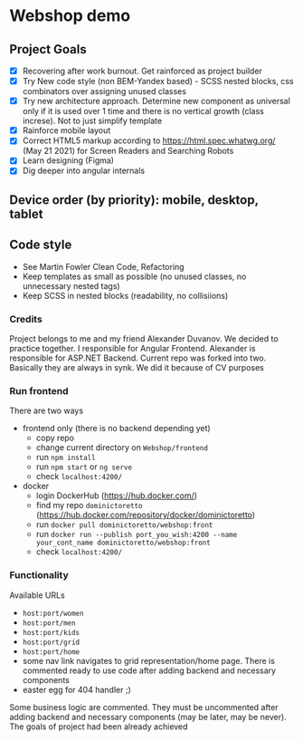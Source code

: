 # Webshop demo
## Project Goals
- [X] Recovering after work burnout. Get rainforced as project builder
- [X] Try New code style (non BEM-Yandex based) - SCSS nested blocks, css combinators over assigning unused classes
- [X] Try new architecture approach. Determine new component as universal only if it is used over 1 time and there is no vertical growth (class increse).
Not to just simplify template
- [X] Rainforce mobile layout
- [X] Correct HTML5 markup according to https://html.spec.whatwg.org/ (May 21 2021) for Screen Readers and Searching Robots
- [X] Learn designing (Figma)
- [X] Dig deeper into angular internals

## Device order (by priority): mobile, desktop, tablet

## Code style
- See Martin Fowler Clean Code, Refactoring
- Keep templates as small as possible (no unused classes, no unnecessary nested tags)
- Keep SCSS in nested blocks (readability, no collisiions)

### Credits
Project belongs to me and my friend Alexander Duvanov. We decided to practice together. I responsible for Angular Frontend.
Alexander is responsible for ASP.NET Backend. Current repo was forked into two. Basically they are always in synk. We did it because of CV purposes

### Run frontend
There are two ways
- frontend only (there is no backend depending yet)
    - copy repo
    - change current directory on ```Webshop/frontend```
    - run ```npm install```
    - run ```npm start``` or ```ng serve```
    - check ```localhost:4200/```
- docker
    - login DockerHub (https://hub.docker.com/)
    - find my repo ```dominictoretto``` (https://hub.docker.com/repository/docker/dominictoretto)
    - run  ```docker pull dominictoretto/webshop:front```
    - run ```docker run --publish port_you_wish:4200 --name your_cont_name dominictoretto/webshop:front```
    - check ```localhost:4200/```

### Functionality
Available URLs
- ```host:port/women```
- ```host:port/men```
- ```host:port/kids```
- ```host:port/grid```
- ```host:port/home```
- some nav link navigates to grid representation/home page. There is commented ready to use code after adding backend and necessary components
- easter egg for 404 handler ;)

Some business logic are commented. They must be uncommented after adding backend and necessary components (may be later, may be never). The goals of project had been already achieved
